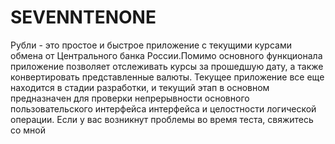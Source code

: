 # SEVENNTENONE
Рубли - это простое и быстрое приложение с текущими курсами обмена от Центрального банка России.Помимо основного функционала приложение позволяет отслеживать курсы за прошедшую дату, а также конвертировать представленные валюты. Текущее приложение все еще находится в стадии разработки, и текущий этап в основном предназначен для проверки непрерывности основного пользовательского интерфейса интерфейса и целостности логической операции. Если у вас возникнут проблемы во время теста, свяжитесь со мной
